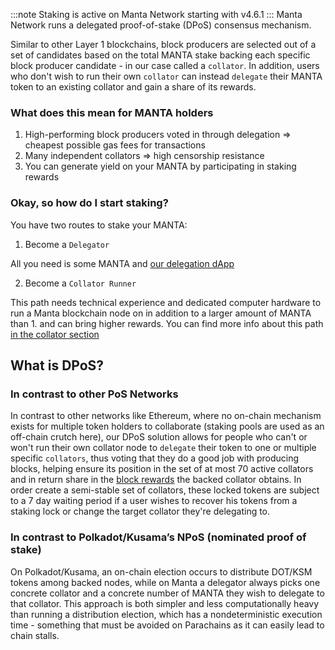 :::note
Staking is active on Manta Network starting with v4.6.1
:::
Manta Network runs a delegated proof-of-stake (DPoS) consensus mechanism.

Similar to other Layer 1 blockchains, block producers are selected out of a set of candidates based on the total MANTA stake backing each specific block producer candidate - in our case called a `collator`. In addition, users who don't wish to run their own `collator` can instead `delegate` their MANTA token to an existing collator and gain a share of its rewards.

### What does this mean for MANTA holders
1. High-performing block producers voted in through delegation => cheapest possible gas fees for transactions
2. Many independent collators => high censorship resistance
3. You can generate yield on your MANTA by participating in staking rewards

### Okay, so how do I start staking?

You have two routes to stake your MANTA:

1. Become a `Delegator`

All you need is some MANTA and [our delegation dApp](Delegation/dApp%20Overview)

2. Become a `Collator Runner`

This path needs technical experience and dedicated computer hardware to run a Manta blockchain node on in addition to a larger amount of MANTA than 1. and can bring higher rewards.
You can find more info about this path [in the collator section](../Collation/Overview)

## What is DPoS?
### In contrast to other PoS Networks
In contrast to other networks like Ethereum, where no on-chain mechanism exists for multiple token holders to collaborate (staking pools are used as an off-chain crutch here), our DPoS solution allows for people who can't or won't run their own collator node to `delegate` their token to one or multiple specific `collators`, thus voting that they do a good job with producing blocks, helping ensure its position in the set of at most 70 active collators and in return share in the [block rewards](Rewards) the backed collator obtains.
In order create a semi-stable set of collators, these locked tokens are subject to a 7 day waiting period if a user wishes to recover his tokens from a staking lock or change the target collator they're delegating to.

### In contrast to Polkadot/Kusama’s NPoS (nominated proof of stake)
On Polkadot/Kusama, an on-chain election occurs to distribute DOT/KSM tokens among backed nodes, while on Manta a delegator always picks one concrete collator and a concrete number of MANTA they wish to delegate to that collator.
This approach is both simpler and less computationally heavy than running a distribution election, which has a nondeterministic execution time - something that must be avoided on Parachains as it can easily lead to chain stalls.